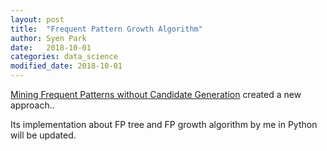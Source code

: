 ```yaml
---
layout: post
title:  "Frequent Pattern Growth Algorithm"
author: Syen Park
date:   2018-10-01
categories: data_science
modified_date: 2018-10-01
---
```


[Mining Frequent Patterns without Candidate Generation](https://www.cs.sfu.ca/~jpei/publications/sigmod00.pdf) created a new approach..

Its implementation about FP tree and FP growth algorithm by me in Python will be updated.
